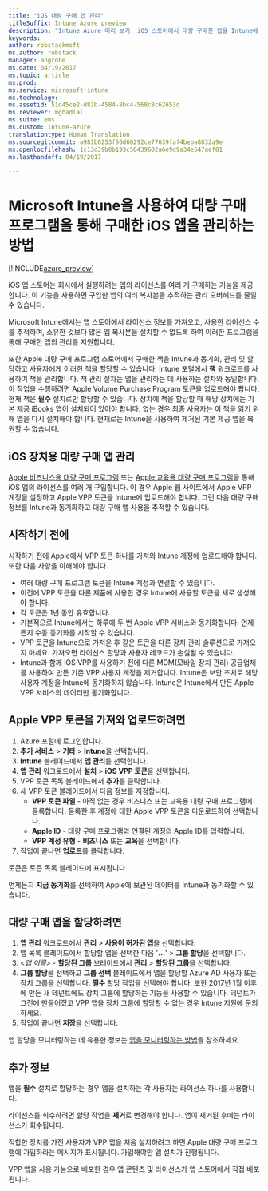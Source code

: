 ```yaml
---
title: "iOS 대량 구매 앱 관리"
titleSuffix: Intune Azure preview
description: "Intune Azure 미리 보기: iOS 스토어에서 대량 구매한 앱을 Intune에 동기화하고 해당 사용을 추적 및 관리하는 방법을 알아봅니다."
keywords: 
author: robstackmsft
ms.author: robstack
manager: angrobe
ms.date: 04/19/2017
ms.topic: article
ms.prod: 
ms.service: microsoft-intune
ms.technology: 
ms.assetid: 51d45ce2-d81b-4584-8bc4-568c8c62653d
ms.reviewer: mghadial
ms.suite: ems
ms.custom: intune-azure
translationtype: Human Translation
ms.sourcegitcommit: a981b0253f56d66292ce77639faf4beba8832a9e
ms.openlocfilehash: 1c13d39b8b193c56439602a6e9d9a34e547aef81
ms.lasthandoff: 04/19/2017

---
```


# <a name="how-to-manage-ios-apps-you-purchased-through-a-volume-purchase-program-with-microsoft-intune"></a>Microsoft Intune을 사용하여 대량 구매 프로그램을 통해 구매한 iOS 앱을 관리하는 방법


[!INCLUDE[azure_preview](../includes/azure_preview.md)]

iOS 앱 스토어는 회사에서 실행하려는 앱의 라이선스를 여러 개 구매하는 기능을 제공합니다. 이 기능을 사용하면 구입한 앱의 여러 복사본을 추적하는 관리 오버헤드를 줄일 수 있습니다.

Microsoft Intune에서는 앱 스토어에서 라이선스 정보를 가져오고, 사용한 라이선스 수를 추적하며, 소유한 것보다 많은 앱 복사본을 설치할 수 없도록 하여 이러한 프로그램을 통해 구매한 앱의 관리를 지원합니다.

또한 Apple 대량 구매 프로그램 스토어에서 구매한 책을 Intune과 동기화, 관리 및 할당하고 사용자에게 이러한 책을 할당할 수 있습니다. Intune 포털에서 **책** 워크로드를 사용하여 책을 관리합니다. 책 관리 절차는 앱을 관리하는 데 사용하는 절차와 동일합니다.
이 작업을 수행하려면 Apple Volume Purchase Program 토큰을 업로드해야 합니다. 현재 책은 **필수** 설치로만 할당할 수 있습니다.
장치에 책을 할당할 때 해당 장치에는 기본 제공 iBooks 앱이 설치되어 있어야 합니다. 없는 경우 최종 사용자는 이 책을 읽기 위해 앱을 다시 설치해야 합니다. 현재로는 Intune을 사용하여 제거된 기본 제공 앱을 복원할 수 없습니다.


## <a name="manage-volume-purchased-apps-for-ios-devices"></a>iOS 장치용 대량 구매 앱 관리
[Apple 비즈니스용 대량 구매 프로그램](http://www.apple.com/business/vpp/) 또는 [Apple 교육용 대량 구매 프로그램](http://volume.itunes.apple.com/us/store)을 통해 iOS 앱의 라이선스를 여러 개 구입합니다. 이 경우 Apple 웹 사이트에서 Apple VPP 계정을 설정하고 Apple VPP 토큰을 Intune에 업로드해야 합니다.  그런 다음 대량 구매 정보를 Intune과 동기화하고 대량 구매 앱 사용을 추적할 수 있습니다.

## <a name="before-you-start"></a>시작하기 전에
시작하기 전에 Apple에서 VPP 토큰 하나를 가져와 Intune 계정에 업로드해야 합니다. 또한 다음 사항을 이해해야 합니다.

* 여러 대량 구매 프로그램 토큰을 Intune 계정과 연결할 수 있습니다.
* 이전에 VPP 토큰을 다른 제품에 사용한 경우 Intune에 사용할 토큰을 새로 생성해야 합니다.
* 각 토큰은 1년 동안 유효합니다.
* 기본적으로 Intune에서는 하루에 두 번 Apple VPP 서비스와 동기화합니다. 언제든지 수동 동기화를 시작할 수 있습니다.
* VPP 토큰을 Intune으로 가져온 후 같은 토큰을 다른 장치 관리 솔루션으로 가져오지 마세요. 가져오면 라이선스 할당과 사용자 레코드가 손실될 수 있습니다.
* Intune과 함께 iOS VPP를 사용하기 전에 다른 MDM(모바일 장치 관리) 공급업체를 사용하여 만든 기존 VPP 사용자 계정을 제거합니다. Intune은 보안 조치로 해당 사용자 계정을 Intune에 동기화하지 않습니다. Intune은 Intune에서 만든 Apple VPP 서비스의 데이터만 동기화합니다.

## <a name="to-get-and-upload-an-apple-vpp-token"></a>Apple VPP 토큰을 가져와 업로드하려면

1. Azure 포털에 로그인합니다.
2. **추가 서비스** > **기타** > **Intune**을 선택합니다.
3. **Intune** 블레이드에서 **앱 관리**를 선택합니다.
1.  **앱 관리** 워크로드에서 **설치** > **iOS VPP 토큰**을 선택합니다.
2.  VPP 토큰 목록 블레이드에서 **추가**를 클릭합니다.
3.  새 VPP 토큰 블레이드에서 다음 정보를 지정합니다.
    - **VPP 토큰 파일** - 아직 없는 경우 비즈니스 또는 교육용 대량 구매 프로그램에 등록합니다. 등록한 후 계정에 대한 Apple VPP 토큰을 다운로드하여 선택합니다.
    - **Apple ID** - 대량 구매 프로그램과 연결된 계정의 Apple ID를 입력합니다.
    - **VPP 계정 유형** - **비즈니스** 또는 **교육**을 선택합니다.
4. 작업이 끝나면 **업로드**를 클릭합니다.

토큰은 토큰 목록 블레이드에 표시됩니다.


언제든지 **지금 동기화**를 선택하여 Apple에 보관된 데이터를 Intune과 동기화할 수 있습니다.

## <a name="to-assign-a-volume-purchased-app"></a>대량 구매 앱을 할당하려면

1. **앱 관리** 워크로드에서 **관리** > **사용이 허가된 앱**을 선택합니다.
2. 앱 목록 블레이드에서 할당할 앱을 선택한 다음 '**...**' > **그룹 할당**을 선택합니다.
3. <*앱 이름*> - **할당된 그룹** 브레이드에서 **관리** > **할당된 그룹**을 선택합니다.
4. **그룹 할당**을 선택하고 **그룹 선택** 블레이드에서 앱을 할당할 Azure AD 사용자 또는 장치 그룹을 선택합니다.
**필수** 할당 작업을 선택해야 합니다. 또한 2017년 1월 이후에 만든 새 테넌트에도 장치 그룹에 할당하는 기능을 사용할 수 있습니다. 테넌트가 그전에 만들어졌고 VPP 앱을 장치 그룹에 할당할 수 없는 경우 Intune 지원에 문의하세요.
5. 작업이 끝나면 **저장**을 선택합니다.

앱 할당을 모니터링하는 데 유용한 정보는 [앱을 모니터링하는 방법](monitor-apps.md)을 참조하세요.

## <a name="further-information"></a>추가 정보

앱을 **필수** 설치로 할당하는 경우 앱을 설치하는 각 사용자는 라이선스 하나를 사용합니다.

라이선스를 회수하려면 할당 작업을 **제거**로 변경해야 합니다. 앱이 제거된 후에는 라이선스가 회수됩니다.

적합한 장치를 가진 사용자가 VPP 앱을 처음 설치하려고 하면 Apple 대량 구매 프로그램에 가입하라는 메시지가 표시됩니다. 가입해야만 앱 설치가 진행됩니다.

VPP 앱을 사용 가능으로 배포한 경우 앱 콘텐츠 및 라이선스가 앱 스토어에서 직접 배포됩니다.

